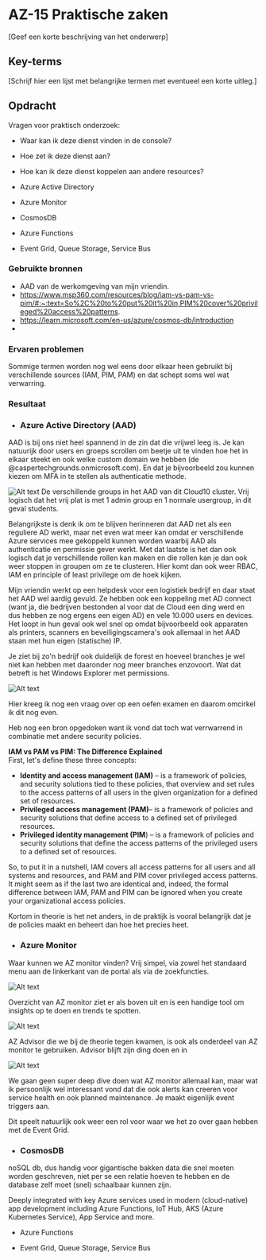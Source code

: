 # AZ-15 Praktische zaken
[Geef een korte beschrijving van het onderwerp]

## Key-terms
[Schrijf hier een lijst met belangrijke termen met eventueel een korte uitleg.]

## Opdracht
Vragen voor praktisch onderzoek:
- Waar kan ik deze dienst vinden in de console?
- Hoe zet ik deze dienst aan?
- Hoe kan ik deze dienst koppelen aan andere resources?

- Azure Active Directory			
- Azure Monitor					
- CosmosDB 					
- Azure Functions 			
- Event Grid, Queue Storage, Service Bus


### Gebruikte bronnen
- AAD van de werkomgeving van mijn vriendin. 
- https://www.msp360.com/resources/blog/iam-vs-pam-vs-pim/#:~:text=So%2C%20to%20put%20it%20in,PIM%20cover%20privileged%20access%20patterns.
- https://learn.microsoft.com/en-us/azure/cosmos-db/introduction
- 

### Ervaren problemen
Sommige termen worden nog wel eens door elkaar heen gebruikt bij verschillende sources (IAM, PIM, PAM) en dat schept soms wel wat verwarring. 

### Resultaat

- ### **Azure Active Directory (AAD)**

AAD is bij ons niet heel spannend in de zin dat die vrijwel leeg is. Je kan natuurijk door users en groeps scrollen om beetje uit te vinden hoe het in elkaar steekt en ook welke custom domain we hebben (de @caspertechgrounds.onmicrosoft.com). En dat je bijvoorbeeld zou kunnen kiezen om MFA in te stellen als authenticatie methode. 

![Alt text](../00_includes/AZ-15_groups-aad.png)
De verschillende groups in het AAD van dit Cloud10 cluster. Vrij logisch dat het vrij plat is met 1 admin group en 1 normale usergroup, in dit geval students. 

Belangrijkste is denk ik om te blijven herinneren dat AAD net als een reguliere AD werkt, maar net even wat meer kan omdat er verschillende Azure services mee gekoppeld kunnen worden waarbij AAD als authenticatie en permissie gever werkt. Met dat laatste is het dan ook logisch dat je verschillende rollen kan maken en die rollen kan je dan ook weer stoppen in groupen om ze te clusteren. Hier komt dan ook weer RBAC, IAM en principle of least privilege om de hoek kijken. 

Mijn vriendin werkt op een helpdesk voor een logistiek bedrijf en daar staat het AAD wel aardig gevuld. Ze hebben ook een koppeling met AD connect (want ja, die bedrijven bestonden al voor dat de Cloud een ding werd en dus hebben ze nog ergens een eigen AD) en vele 10.000 users en devices. Het loopt in hun geval ook wel snel op omdat bijvoorbeeld ook apparaten als printers, scanners en beveiligingscamera's ook allemaal in het AAD staan met hun eigen (statische) IP. 

Je ziet bij zo'n bedrijf ook duidelijk de forest en hoeveel branches je wel niet kan hebben met daaronder nog meer branches enzovoort. Wat dat betreft is het Windows Explorer met permissions. 

![Alt text](../00_includes/AZ-15-Identity-Governance-PIM.png)

Hier kreeg ik nog een vraag over op een oefen examen en daarom omcirkel ik dit nog even.  

Heb nog een bron opgedoken want ik vond dat toch wat verrwarrend in combinatie met andere security policies.

**IAM vs PAM vs PIM: The Difference Explained**\
First, let's define these three concepts:

- **Identity and access management (IAM)** – is a framework of policies, and security solutions tied to these policies, that overview and set rules to the access patterns of all users in the given organization for a defined set of resources.
- **Privileged access management (PAM)**– is a framework of policies and security solutions that define access to a defined set of privileged resources.
- **Privileged identity management (PIM**) – is a framework of policies and security solutions that define the access patterns of the privileged users to a defined set of resources.

So, to put it in a nutshell, IAM covers all access patterns for all users and all systems and resources, and PAM and PIM cover privileged access patterns. It might seem as if the last two are identical and, indeed, the formal difference between IAM, PAM and PIM can be ignored when you create your organizational access policies.

Kortom in theorie is het net anders, in de praktijk is vooral belangrijk dat je de policies maakt en beheert dan hoe het precies heet. 


- ### **Azure Monitor**		
Waar kunnen we AZ monitor vinden? Vrij simpel, via zowel het standaard menu aan de linkerkant van de portal als via de zoekfuncties. 

![Alt text](../00_includes/AZ-15-azure-monitor.png)

Overzicht van AZ monitor ziet er als boven uit en is een handige tool om insights op te doen en trends te spotten. 

![Alt text](../00_includes/AZ-15_AZ-advisor.png)

AZ Advisor die we bij de theorie tegen kwamen, is ook als onderdeel van AZ monitor te gebruiken. Advisor blijft zijn ding doen en in 


![Alt text](../00_includes/AZ-15_monitor-health-planned-maintenance.png)

We gaan geen super deep dive doen wat AZ monitor allemaal kan, maar wat ik persoonlijk wel interessant vond dat die ook alerts kan creeren voor service health en ook planned maintenance. Je maakt eigenlijk event triggers aan. 

Dit speelt natuurlijk ook weer een rol voor waar we het zo over gaan hebben met de Event Grid. 

- ### **CosmosDB**

noSQL db, dus handig voor gigantische bakken data die snel moeten worden geschreven, niet per se een relatie hoeven te hebben en de database zelf moet (snel) schaalbaar kunnen zijn. 

Deeply integrated with key Azure services used in modern (cloud-native) app development including Azure Functions, IoT Hub, AKS (Azure Kubernetes Service), App Service and more. 

- Azure Functions
 		


- Event Grid, Queue Storage, Service Bus